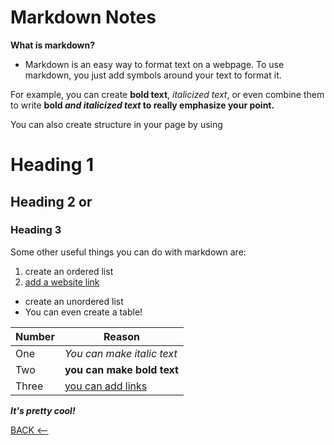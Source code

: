 # Markdown Notes

**What is markdown?**
- Markdown is an easy way to format text on a webpage. To use markdown, you just add symbols around your text to format it. 

For example, you can create **bold text**, *italicized text*, or even combine them to write **bold _and italicized text_ to really emphasize your point.**

You can also create structure in your page by using 

# Heading 1
## Heading 2 or
### Heading 3 

Some other useful things you can do with markdown are:
1. create an ordered list
2. [add a website link](http://hmpg.net/)
- create an unordered list
- You can even create a table!

Number | Reason
------ | --------
One | *You can make italic text*
Two | **you can make bold text**
Three | [you can add links](https://github.com/Erinsp)


**_It's pretty cool!_**

[BACK <--](https://erinsp.github.io/reading-notes/)
